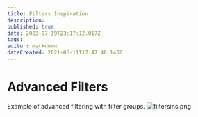 ```yaml
---
title: Filters Inspiration
description: 
published: true
date: 2023-07-19T23:17:12.017Z
tags: 
editor: markdown
dateCreated: 2021-06-11T17:47:40.143Z
---
```


# Advanced Filters
Example of advanced filtering with filter groups.
![filtersins.png](/assets/design/exploration/filters/filtersins.png)
